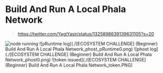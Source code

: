 #  Build And Run A Local Phala Network

>https://twitter.com/YagiYasir/status/1325898639139631105?s=20

![node running](https://github.com/yasiryagi/hello-polkadot/commit/4136ca10fea61712b0aef949fff27dcb5ca7c707)
![pRuntime log](./[ECOSYSTEM CHALLENGE] (Beginner) Build And Run A Local Phala Network_phost_pRuntime0.png)
![phost log](./[ECOSYSTEM CHALLENGE] (Beginner) Build And Run A Local Phala Network_phost0.png)
![token issued](./[ECOSYSTEM CHALLENGE] (Beginner) Build And Run A Local Phala Network_token.PNG)
